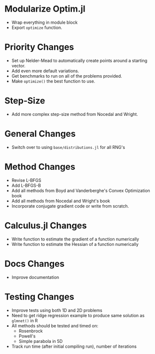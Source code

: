 # Modularize Optim.jl
* Wrap everything in module block
* Export `optimize` function.

# Priority Changes
* Set up Nelder-Mead to automatically create points around a starting vector.
* Add even more default variations.
* Get benchmarks to run on all of the problems provided.
* Make `optimize()` the best function to use.

# Step-Size
* Add more complex step-size method from Nocedal and Wright.

# General Changes
* Switch over to using `base/distributions.jl` for all RNG's

# Method Changes
* Revise L-BFGS
* Add L-BFGS-B
* Add all methods from Boyd and Vanderberghe's Convex Optimization book
* Add all methods from Nocedal and Wright's book
* Incorporate conjugate gradient code or write from scratch.

# Calculus.jl Changes
* Write function to estimate the gradient of a function numerically
* Write function to estimate the Hessian of a function numerically

# Docs Changes
* Improve documentation

# Testing Changes
* Improve tests using both 1D and 2D problems
* Need to get ridge regression example to produce same solution as `glmnet()` in R
* All methods should be tested and timed on:
  * Rosenbrock
  * Powell's
  * Simple parabola in 5D
* Track run time (after initial compiling run), number of iterations
